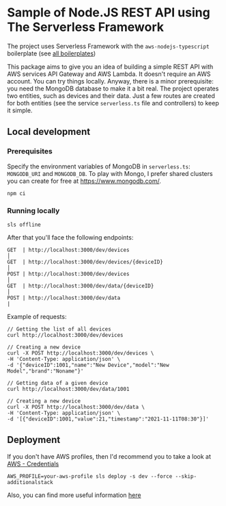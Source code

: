 # Sample of Node.JS REST API using The Serverless Framework

The project uses Serverless Framework with the `aws-nodejs-typescript` boilerplate (see [all boilerplates](https://www.serverless.com/framework/docs/providers/aws/guide/services#creation))

This package aims to give you an idea of building a simple REST API with AWS services API Gateway and AWS Lambda. It doesn't require an AWS account. You can try things locally. Anyway, there is a minor prerequisite: you need the MongoDB database to make it a bit real. The project operates two entities, such as devices and their data. Just a few routes are created for both entities (see the service `serverless.ts` file and controllers) to keep it simple.

## Local development

### Prerequisites

Specify the environment variables of MongoDB in `serverless.ts`: `MONGODB_URI` and `MONGODB_DB`.
To play with Mongo, I prefer shared clusters you can create for free at https://www.mongodb.com/.

```
npm ci
```

### Running locally

```
sls offline
```

After that you'll face the following endpoints:

```
GET  | http://localhost:3000/dev/devices                                      │
GET  | http://localhost:3000/dev/devices/{deviceID}                           │
POST | http://localhost:3000/dev/devices                                      │
GET  | http://localhost:3000/dev/data/{deviceID}                              │
POST | http://localhost:3000/dev/data                                         |
```

Example of requests:

```
// Getting the list of all devices
curl http://localhost:3000/dev/devices

// Creating a new device
curl -X POST http://localhost:3000/dev/devices \
-H 'Content-Type: application/json' \
-d '{"deviceID":1001,"name":"New Device","model":"New Model","brand":"Noname"}'

// Getting data of a given device
curl http://localhost:3000/dev/data/1001

// Creating a new device
curl -X POST http://localhost:3000/dev/data \
-H 'Content-Type: application/json' \
-d '[{"deviceID":1001,"value":21,"timestamp":"2021-11-11T08:30"}]'
```

## Deployment

If you don't have AWS profiles, then I'd recommend you to take a look at [AWS - Credentials](https://www.serverless.com/framework/docs/providers/aws/guide/credentials)

```
AWS_PROFILE=your-aws-profile sls deploy -s dev --force --skip-additionalstack
```

Also, you can find more useful information [here](https://www.serverless.com/framework/docs/providers/aws/guide/deploying/)
